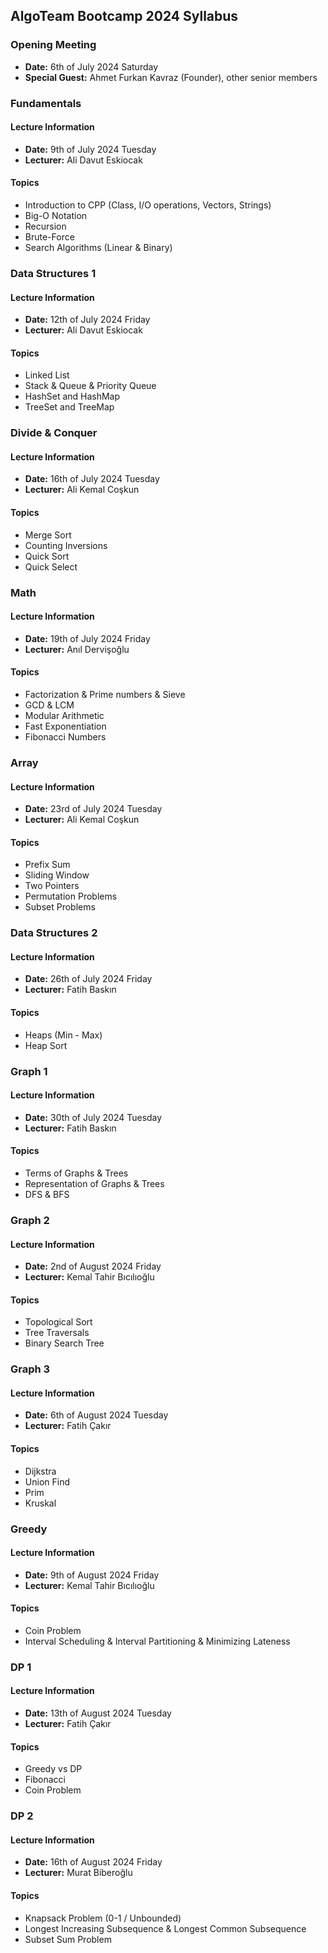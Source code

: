 ## AlgoTeam Bootcamp 2024 Syllabus

### Opening Meeting
* __Date:__ 6th of July 2024 Saturday
* __Special Guest:__ Ahmet Furkan Kavraz (Founder), other senior members

### Fundamentals
#### Lecture Information
* __Date:__ 9th of July 2024 Tuesday
* __Lecturer:__ Ali Davut Eskiocak
#### Topics
* Introduction to CPP (Class, I/O operations, Vectors, Strings)
* Big-O Notation
* Recursion
* Brute-Force
* Search Algorithms (Linear & Binary)

### Data Structures 1
#### Lecture Information
* __Date:__ 12th of July 2024 Friday
* __Lecturer:__ Ali Davut Eskiocak
#### Topics
* Linked List
* Stack & Queue & Priority Queue
* HashSet and HashMap
* TreeSet and TreeMap

### Divide & Conquer
#### Lecture Information
* __Date:__ 16th of July 2024 Tuesday
* __Lecturer:__ Ali Kemal Coşkun
#### Topics
* Merge Sort
* Counting Inversions
* Quick Sort
* Quick Select

### Math
#### Lecture Information
* __Date:__ 19th of July 2024 Friday
* __Lecturer:__ Anıl Dervişoğlu
#### Topics
* Factorization & Prime numbers & Sieve
* GCD & LCM
* Modular Arithmetic
* Fast Exponentiation
* Fibonacci Numbers

### Array
#### Lecture Information
* __Date:__ 23rd of July 2024 Tuesday
* __Lecturer:__ Ali Kemal Coşkun
#### Topics
* Prefix Sum
* Sliding Window
* Two Pointers
* Permutation Problems
* Subset Problems

### Data Structures 2
#### Lecture Information
* __Date:__ 26th of July 2024 Friday
* __Lecturer:__ Fatih Baskın
#### Topics
* Heaps (Min - Max)
* Heap Sort

### Graph 1
#### Lecture Information
* __Date:__ 30th of July 2024 Tuesday
* __Lecturer:__ Fatih Baskın
#### Topics
* Terms of Graphs & Trees
* Representation of Graphs & Trees
* DFS & BFS

### Graph 2
#### Lecture Information
* __Date:__ 2nd of August 2024 Friday
* __Lecturer:__ Kemal Tahir Bıcılıoğlu
#### Topics
* Topological Sort
* Tree Traversals
* Binary Search Tree

### Graph 3
#### Lecture Information
* __Date:__ 6th of August 2024 Tuesday
* __Lecturer:__ Fatih Çakır
#### Topics
* Dijkstra
* Union Find
* Prim
* Kruskal

### Greedy
#### Lecture Information
* __Date:__ 9th of August 2024 Friday
* __Lecturer:__ Kemal Tahir Bıcılıoğlu
#### Topics
* Coin Problem
* Interval Scheduling & Interval Partitioning & Minimizing Lateness

### DP 1
#### Lecture Information
* __Date:__ 13th of August 2024 Tuesday
* __Lecturer:__ Fatih Çakır
#### Topics
* Greedy vs DP
* Fibonacci
* Coin Problem

### DP 2
#### Lecture Information
* __Date:__ 16th of August 2024 Friday
* __Lecturer:__ Murat Biberoğlu
#### Topics
* Knapsack Problem (0-1 / Unbounded)
* Longest Increasing Subsequence & Longest Common Subsequence
* Subset Sum Problem
